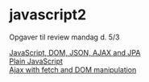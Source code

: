 # javascript2
Opgaver til review mandag d. 5/3

<a href="https://github.com/oliverloye/javascript2/tree/master/dataGenerator/src/main/webapp">JavaScript, DOM, JSON, AJAX and JPA</a>
<br>
<a href="https://github.com/oliverloye/javascript2/tree/master/plainJavaScript">Plain JavaScript</a>
<br>
<a href="https://github.com/oliverloye/javascript2/tree/master/testServer">Ajax with fetch and DOM manipulation</a>
